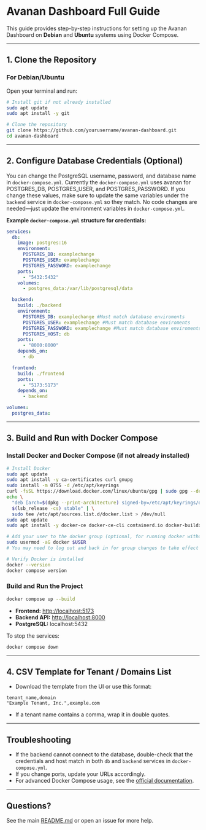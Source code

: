 # Avanan Dashboard Full Guide

This guide provides step-by-step instructions for setting up the Avanan Dashboard on **Debian** and **Ubuntu** systems using Docker Compose.

---

## 1. Clone the Repository

### For Debian/Ubuntu

Open your terminal and run:

```sh
# Install git if not already installed
sudo apt update
sudo apt install -y git

# Clone the repository
git clone https://github.com/yourusername/avanan-dashboard.git
cd avanan-dashboard
```

---

## 2. Configure Database Credentials (Optional)

You can change the PostgreSQL username, password, and database name in `docker-compose.yml`.
Currently the `docker-compose.yml` uses avanan for POSTGRES_DB, POSTGRES_USER, and POSTGRES_PASSWORD.
If you change these values, make sure to update the same variables under the `backend` service in `docker-compose.yml` so they match.
No code changes are needed—just update the environment variables in `docker-compose.yml`.

**Example `docker-compose.yml` structure for credentials:**

```yaml
services:
  db:
    image: postgres:16
    environment:
      POSTGRES_DB: examplechange
      POSTGRES_USER: examplechange
      POSTGRES_PASSWORD: examplechange
    ports:
      - "5432:5432"
    volumes:
      - postgres_data:/var/lib/postgresql/data

  backend:
    build: ./backend
    environment:
      POSTGRES_DB: examplechange #Must match database enviroments
      POSTGRES_USER: examplechange #Must match database enviroments
      POSTGRES_PASSWORD: examplechange #Must match database enviroments
      POSTGRES_HOST: db
    ports:
      - "8000:8000"
    depends_on:
      - db

  frontend:
    build: ./frontend
    ports:
      - "5173:5173"
    depends_on:
      - backend

volumes:
  postgres_data:
```

---

## 3. Build and Run with Docker Compose

### Install Docker and Docker Compose (if not already installed)

```sh
# Install Docker
sudo apt update
sudo apt install -y ca-certificates curl gnupg
sudo install -m 0755 -d /etc/apt/keyrings
curl -fsSL https://download.docker.com/linux/ubuntu/gpg | sudo gpg --dearmor -o /etc/apt/keyrings/docker.gpg
echo \
  "deb [arch=$(dpkg --print-architecture) signed-by=/etc/apt/keyrings/docker.gpg] https://download.docker.com/linux/ubuntu \
  $(lsb_release -cs) stable" | \
  sudo tee /etc/apt/sources.list.d/docker.list > /dev/null
sudo apt update
sudo apt install -y docker-ce docker-ce-cli containerd.io docker-buildx-plugin docker-compose-plugin

# Add your user to the docker group (optional, for running docker without sudo)
sudo usermod -aG docker $USER
# You may need to log out and back in for group changes to take effect

# Verify Docker is installed
docker --version
docker compose version
```

### Build and Run the Project

```sh
docker compose up --build
```

- **Frontend:** [http://localhost:5173](http://localhost:5173)
- **Backend API:** [http://localhost:8000](http://localhost:8000)
- **PostgreSQL:** localhost:5432

To stop the services:

```sh
docker compose down
```

---

## 4. CSV Template for Tenant / Domains List

- Download the template from the UI or use this format:

```csv
tenant_name,domain
"Example Tenant, Inc.",example.com
```

- If a tenant name contains a comma, wrap it in double quotes.

---

## Troubleshooting

- If the backend cannot connect to the database, double-check that the credentials and host match in both `db` and `backend` services in `docker-compose.yml`.
- If you change ports, update your URLs accordingly.
- For advanced Docker Compose usage, see the [official documentation](https://docs.docker.com/compose/).

---

## Questions?

See the main [README.md](../README.md) or open an issue for more help.